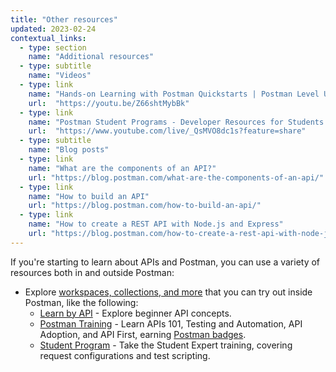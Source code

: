 ```yaml
---
title: "Other resources"
updated: 2023-02-24
contextual_links:
  - type: section
    name: "Additional resources"
  - type: subtitle
    name: "Videos"
  - type: link
    name: "Hands-on Learning with Postman Quickstarts | Postman Level Up"
    url:  "https://youtu.be/Z66shtMybBk"
  - type: link
    name: "Postman Student Programs - Developer Resources for Students by Students!"
    url:  "https://www.youtube.com/live/_QsMVO8dc1s?feature=share"
  - type: subtitle
    name: "Blog posts"
  - type: link
    name: "What are the components of an API?"
    url: "https://blog.postman.com/what-are-the-components-of-an-api/"
  - type: link
    name: "How to build an API"
    url: "https://blog.postman.com/how-to-build-an-api/"
  - type: link
    name: "How to create a REST API with Node.js and Express"
    url: "https://blog.postman.com/how-to-create-a-rest-api-with-node-js-and-express/"
---
```


If you're starting to learn about APIs and Postman, you can use a variety of resources both in and outside Postman:

* Explore [workspaces, collections, and more](https://www.postman.com/explore) that you can try out inside Postman, like the following:
    * [Learn by API](https://www.postman.com/postman/workspace/published-postman-templates/collection/9065401-ff29b3be-af69-4442-91e0-c1158b620fc2?ctx=documentation) - Explore beginner API concepts.
    * [Postman Training](https://www.postman.com/postman/workspace/postman-galaxy-training/overview) - Learn APIs 101, Testing and Automation, API Adoption, and API First, earning [Postman badges](https://badgr.com/public/issuers/BC0x4AQaQPC7lFilsBP_tQ/badges).
    * [Student Program](https://www.postman.com/postman/workspace/postman-student-program/overview) - Take the Student Expert training, covering request configurations and test scripting.
